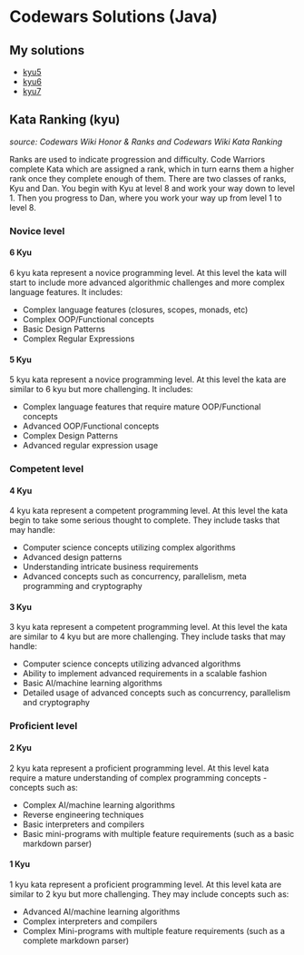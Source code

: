 # Codewars Solutions (Java)

## My solutions
* [kyu5](https://github.com/cam1x/codewars-java/tree/master/src/com/company/kyu5)
* [kyu6](https://github.com/cam1x/codewars-java/tree/master/src/com/company/kyu6)
* [kyu7](https://github.com/cam1x/codewars-java/tree/master/src/com/company/kyu7)


## Kata Ranking (kyu)
*source: Codewars Wiki Honor & Ranks and Codewars Wiki Kata Ranking*

Ranks are used to indicate progression and difficulty. Code Warriors complete Kata which are assigned a rank, which in turn earns them a higher rank once they complete enough of them. There are two classes of ranks, Kyu and Dan. You begin with Kyu at level 8 and work your way down to level 1. Then you progress to Dan, where you work your way up from level 1 to level 8.

### Novice level
#### 6 Kyu
6 kyu kata represent a novice programming level. At this level the kata will start to include more advanced algorithmic challenges and more complex language features. It includes:
* Complex language features (closures, scopes, monads, etc)
* Complex OOP/Functional concepts
* Basic Design Patterns
* Complex Regular Expressions

#### 5 Kyu
5 kyu kata represent a novice programming level. At this level the kata are similar to 6 kyu but more challenging. It includes:
* Complex language features that require mature OOP/Functional concepts
* Advanced OOP/Functional concepts
* Complex Design Patterns
* Advanced regular expression usage

### Competent level
#### 4 Kyu
4 kyu kata represent a competent programming level. At this level the kata begin to take some serious thought to complete. They include tasks that may handle:
* Computer science concepts utilizing complex algorithms
* Advanced design patterns
* Understanding intricate business requirements
* Advanced concepts such as concurrency, parallelism, meta programming and cryptography

#### 3 Kyu
3 kyu kata represent a competent programming level. At this level the kata are similar to 4 kyu but are more challenging. They include tasks that may handle:
* Computer science concepts utilizing advanced algorithms
* Ability to implement advanced requirements in a scalable fashion
* Basic AI/machine learning algorithms
* Detailed usage of advanced concepts such as concurrency, parallelism and cryptography

### Proficient level
#### 2 Kyu
2 kyu kata represent a proficient programming level. At this level kata require a mature understanding of complex programming concepts - concepts such as:
* Complex AI/machine learning algorithms
* Reverse engineering techniques
* Basic interpreters and compilers
* Basic mini-programs with multiple feature requirements (such as a basic markdown parser)

#### 1 Kyu
1 kyu kata represent a proficient programming level. At this level kata are similar to 2 kyu but more challenging. They may include concepts such as:
* Advanced AI/machine learning algorithms
* Complex interpreters and compilers
* Complex Mini-programs with multiple feature requirements (such as a complete markdown parser)
